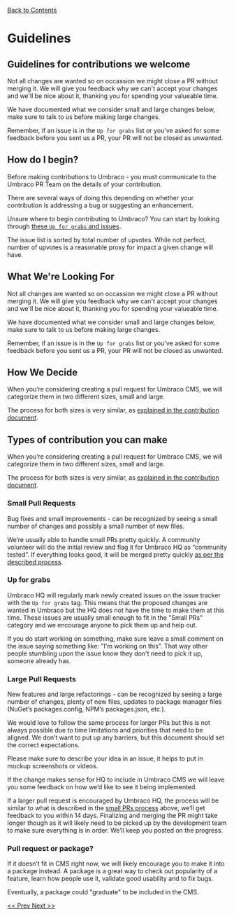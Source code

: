 [Back to Contents](1_CONTENTS.md)

# Guidelines

## Guidelines for contributions we welcome

Not all changes are wanted so on occassion we might close a PR without merging it. We will give you feedback why we can't accept your changes and we'll be nice about it, thanking you for spending your valueable time.

We have documented what we consider small and large changes below, make sure to talk to us before making large changes.

Remember, if an issue is in the `Up for grabs` list or you've asked for some feedback before you sent us a PR, your PR will not be closed as unwanted.

## How do I begin?

Before making contributions to Umbraco - you must communicate to the Umbraco PR Team on the details of your contribution.

There are several ways of doing this depending on whether your contribution is addressing a bug or suggesting an enhancement.

Unsure where to begin contributing to Umbraco? You can start by looking through [these `Up for grabs` and issues](http://issues.umbraco.org/issues/U4?q=%28project%3A+%7BU4%7D+Difficulty%3A+%7BVery+Easy%7D+%23Easy+%23Unresolved+Priority%3A+Normal+%23Major+%23Show-stopper+State%3A+-%7BIn+Progress%7D+sort+by%3A+votes+Affected+versions%3A+-6.*+Affected+versions%3A+-4.*%29+OR+%28tag%3A+%7BUp+For+Grabs%7D+%23Unresolved+%29).

The issue list is sorted by total number of upvotes. While not perfect, number of upvotes is a reasonable proxy for impact a given change will have.

## What We're Looking For

Not all changes are wanted so on occassion we might close a PR without merging it. We will give you feedback why we can't accept your changes and we'll be nice about it, thanking you for spending your valueable time.

We have documented what we consider small and large changes below, make sure to talk to us before making large changes.

Remember, if an issue is in the `Up for grabs` list or you've asked for some feedback before you sent us a PR, your PR will not be closed as unwanted.

## How We Decide

When you’re considering creating a pull request for Umbraco CMS, we will categorize them in two different sizes, small and large.

The process for both sizes is very similar, as [explained in the contribution document](CONTRIBUTING.md#how-do-i-begin).

## Types of contribution you can make

When you’re considering creating a pull request for Umbraco CMS, we will categorize them in two different sizes, small and large.

The process for both sizes is very similar, as [explained in the contribution document](CONTRIBUTING.md#how-do-i-begin).

### Small Pull Requests
Bug fixes and small improvements - can be recognized by seeing a small number of changes and possibly a small number of new files.

We’re usually able to handle small PRs pretty quickly. A community volunteer will do the initial review and flag it for Umbraco HQ as “community tested”. If everything looks good, it will be merged pretty quickly [as per the described process](REVIEW_PROCESS.md).

### Up for grabs

Umbraco HQ will regularly mark newly created issues on the issue tracker with the `Up for grabs` tag. This means that the proposed changes are wanted in Umbraco but the HQ does not have the time to make them at this time. These issues are usually small enough to fit in the "Small PRs" category and we encourage anyone to pick them up and help out.  

If you do start working on something, make sure leave a small comment on the issue saying something like: "I'm working on this". That way other people stumbling upon the issue know they don't need to pick it up, someone already has.

### Large Pull Requests
New features and large refactorings - can be recognized by seeing a large number of changes, plenty of new files, updates to package manager files (NuGet’s packages.config, NPM’s packages.json, etc.).  

We would love to follow the same process for larger PRs but this is not always possible due to time limitations and priorities that need to be aligned. We don’t want to put up any barriers, but this document should set the correct expectations.  

Please make sure to describe your idea in an issue, it helps to put in mockup screenshots or videos.  

If the change makes sense for HQ to include in Umbraco CMS we will leave you some feedback on how we’d like to see it being implemented. 

If a larger pull request is encouraged by Umbraco HQ, the process will be similar to what is described in the [small PRs process](#small-prs) above, we’ll get feedback to you within 14 days. Finalizing and merging the PR might take longer though as it will likely need to be picked up by the development team to make sure everything is in order. We’ll keep you posted on the progress.

### Pull request or package?

If it doesn’t fit in CMS right now, we will likely encourage you to make it into a package instead. A package is a great way to check out popularity of a feature, learn how people use it, validate good usability and to fix bugs.  

Eventually, a package could "graduate" to be included in the CMS.


[<< Prev ](2_CODE_CONDUCT.md)[ Next >>](4_QUICK_START.md)
